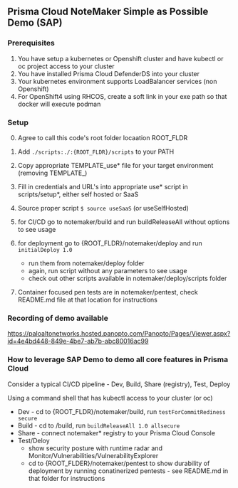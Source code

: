 ## Prisma Cloud NoteMaker Simple as Possible Demo (SAP)

### Prerequisites
1. You have setup a kubernetes or Openshift cluster and have kubectl or oc project access to your cluster
2. You have installed Prisma Cloud DefenderDS into your cluster
3. Your kubernetes environment supports LoadBalancer services (non Openshift)
3. For OpenShift4 using RHCOS, create a soft link in your exe path so that docker will execute podman

### Setup
0. Agree to call this code's root folder locaation ROOT_FLDR
1. Add `./scripts:./:{ROOT_FLDR}/scripts` to your PATH
2. Copy appropriate TEMPLATE_use* file for your target environment (removing TEMPLATE_)
3. Fill in credentials and URL's into appropriate use* script in scripts/setup*, either self hosted or SaaS 
4. Source proper script   `$ source useSaaS` (or useSelfHosted) 
5. for CI/CD go to notemaker/build and run buildReleaseAll without options to see usage
6. for deployment go to {ROOT_FLDR}/notemaker/deploy and run `initialDeploy 1.0`
	* run them from notemaker/deploy folder
    * again, run script without any parameters to see usage
    * check out other scripts available in notemaker/deploy/scripts folder
    
7. Container focused pen tests are in notemaker/pentest, check README.md file at that location for instructions 

### Recording of demo available
 https://paloaltonetworks.hosted.panopto.com/Panopto/Pages/Viewer.aspx?id=4e4bd448-849e-4be7-ab7b-abc80016ac99

### How to leverage SAP Demo to demo all core features in Prisma Cloud
Consider a typical CI/CD pipeline - Dev, Build, Share (registry), Test, Deploy

Using a command shell that has kubectl access to your cluster (or oc)
* Dev - cd to {ROOT_FLDR}/notemaker/build, run `testForCommitRediness secure`
* Build - cd to /build, run `buildReleaseAll 1.0 allsecure`
* Share - connect notemaker* registry to your Prisma Cloud Console
* Test/Deloy
   - show security posture with runtime radar and Monitor/Vulnerabilities/VulnerabilityExplorer
   - cd to {ROOT_FLDER}/notemaker/pentest to show durability of deployment by running conatinerized pentests - see README.md in that folder for instructions 

